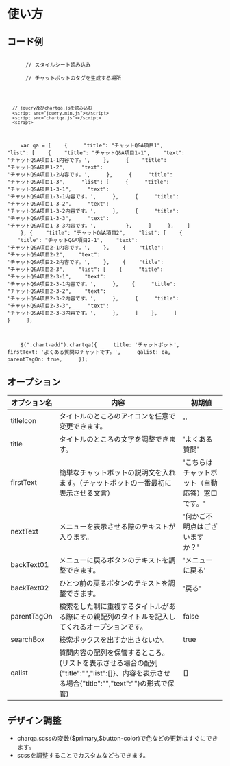 <div>
  <h1>使い方</h3>
  <div>
    <h2>コード例</h2>
    <code>
      // スタイルシート読み込み
      <link rel="stylesheet" href="chartqa.css">
      // チャットボットのタグを生成する場所
      <div class="chart-add"><!--  --></div>

      // jquery及びchartqa.jsを読み込む
      <script src="jquery.min.js"></script>
      <script src="chartqa.js"></script>
      <script>
   　　 var qa = [
      　　{
       　　 "title": "チャットQ&A項目1",
       　　 "list": [
          　　{
            　　"title": "チャットQ&A項目1-1",
            　　"text": 'チャットQ&A項目1-1内容です。',
          　　},
         　　 {
            　　"title": "チャットQ&A項目1-2",
           　　 "text": 'チャットQ&A項目1-2内容です。',
         　　 },
         　　 {
          　　  "title": "チャットQ&A項目1-3",
          　　  "list": [
           　　   {
           　　     "title": "チャットQ&A項目1-3-1",
           　　     "text": 'チャットQ&A項目1-3-1内容です。',
           　　   },
           　　   {
               　　 "title": "チャットQ&A項目1-3-2",
               　　 "text": 'チャットQ&A項目1-3-2内容です。',
            　　  },
         　　     {
         　　       "title": "チャットQ&A項目1-3-3",
     　　           "text": 'チャットQ&A項目1-3-3内容です。',
   　　 　　      },
     　　       ]
     　　     },
        　　]
     　　 }, {
        　　"title": "チャットQ&A項目2",
        　　"list": [
          　　{
            　　"title": "チャットQ&A項目2-1",
            　　"text": 'チャットQ&A項目2-1内容です。',
          　　},
          　　{
            　　"title": "チャットQ&A項目2-2",
            　　"text": 'チャットQ&A項目2-2内容です。',
          　　},
          　　{
            　　"title": "チャットQ&A項目2-3",
            　　"list": [
              　　{
               　　 "title": "チャットQ&A項目2-3-1",
                　　"text": 'チャットQ&A項目2-3-1内容です。',
             　　 },
              　　{
               　　 "title": "チャットQ&A項目2-3-2",
                　　"text": 'チャットQ&A項目2-3-2内容です。',
             　　 },
             　　 {
             　　   "title": "チャットQ&A項目2-3-3",
             　　   "text": 'チャットQ&A項目2-3-3内容です。',
             　　 },
      　　      ]
          　　},
     　　   ]
   　　   }
   　　 ];

   　　 $(".chart-add").chartqa({
   　　   title: 'チャットボット',
   　　   firstText: 'よくある質問のチャットです。',
   　　   qalist: qa,
  　　    parentTagOn: true,
 　　   }); 
　　  </script>
    </code>
  </div>
  <div>
    <h2>オープション</h2>
    <table>
      <thead>
        <th>オプション名</th>
        <th>内容</th>
        <th>初期値</th>
      </thead>
      <tbody>
        <tr>
          <td>titleIcon</td>
          <td>タイトルのところのアイコンを任意で変更できます。</td>
          <td>''</td>
        </tr>
        <tr>
          <td>title</td>
          <td>タイトルのところの文字を調整できます。</td>
          <td>'よくある質問'</td>
        </tr>
        <tr>
          <td>firstText</td>
          <td>簡単なチャットボットの説明文を入れます。（チャットボットの一番最初に表示させる文言）</td>
          <td>'こちらはチャットボット（自動応答）窓口です。'</td>
        </tr>
        <tr>
          <td>nextText</td>
          <td>メニューを表示させる際のテキストが入ります。</td>
          <td>'何かご不明点はございますか？'</td>
        </tr>
        <tr>
          <td>backText01</td>
          <td>メニューに戻るボタンのテキストを調整できます。</td>
          <td>'メニューに戻る'</td>
        </tr>
        <tr>
          <td>backText02</td>
          <td>ひとつ前の戻るボタンのテキストを調整できます。</td>
          <td>'戻る'</td>
        </tr>
        <tr>
          <td>parentTagOn</td>
          <td>検索をした制に重複するタイトルがある際にその親配列のタイトルを記入してくれるオープションです。</td>
          <td>false</td>
        </tr>
        <tr>
          <td>searchBox</td>
          <td>検索ボックスを出すか出さないか。</td>
          <td>true</td>
        </tr>
        <tr>
          <td>qalist</td>
          <td>質問内容の配列を保管するところ。(リストを表示させる場合の配列{"title":"","list":[]}、内容を表示させる場合{"title":"","text":""}の形式で保管)</td>
          <td>[]</td>
        </tr>
      </tbody>
    </table>
  </div>
  <div>
    <h2>デザイン調整</h2>
    <ul>
      <li>charqa.scssの変数($primary,$button-color)で色などの更新はすぐにできます。</li>
      <li>scssを調整することでカスタムなどもできます。</li>
    </ul>
  </div>
</div>
